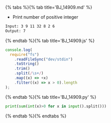 {% tabs %}{% tab title='BJ_14909.md' %}

* Print number of positive integer

```txt
Input: 3 9 11 32 8 2 6
Output: 7
```

{% endtab %}{% tab title='BJ_14909.js' %}

```js
console.log(
  require("fs")
    .readFileSync("dev/stdin")
    .toString()
    .trim()
    .split(/\s+/)
    .map((x) => +x)
    .filter((x) => x > 0).length
);

```

{% endtab %}{% tab title='BJ_14909.py' %}

```py
print(sum(int(x)>0 for x in input().split()))
```

{% endtab %}{% endtabs %}
